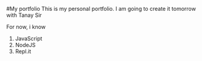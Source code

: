#My portfolio
This is my personal portfolio. 
I am going to create it tomorrow with Tanay Sir

For now, i know
1. JavaScript
2. NodeJS
3. Repl.it
